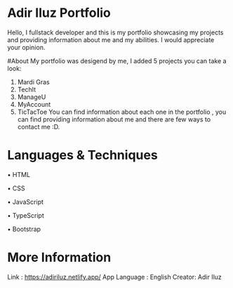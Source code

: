 # Adir Iluz Portfolio
Hello, I fullstack developer and this is my portfolio showcasing my projects and providing information about me and my abilities. I would appreciate your opinion.

#About 
My portfolio was desigend by me, 
I added 5 projects you can take a look:
1. Mardi Gras 
2. TechIt 
3. ManageU
4. MyAccount
5. TicTacToe
You can find information about each one in the portfolio , you can find providing information about me and there are few ways to contact me :D.

# Languages & Techniques 
• HTML 

• CSS 

• JavaScript 

• TypeScript  

• Bootstrap 

# More Information
Link : https://adiriluz.netlify.app/ 
App Language : English
Creator: Adir Iluz
